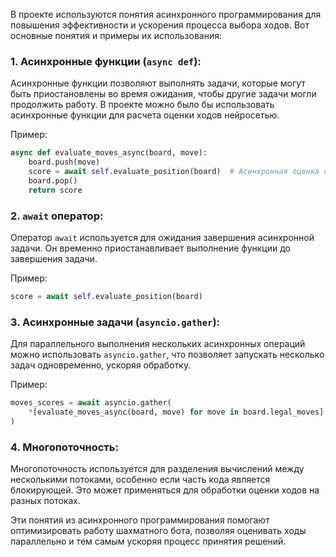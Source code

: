 В проекте используются понятия асинхронного программирования для повышения эффективности и ускорения процесса выбора ходов. Вот основные понятия и примеры их использования:

### 1. **Асинхронные функции** (`async def`):
Асинхронные функции позволяют выполнять задачи, которые могут быть приостановлены во время ожидания, чтобы другие задачи могли продолжить работу. В проекте можно было бы использовать асинхронные функции для расчета оценки ходов нейросетью.

Пример:
```python
async def evaluate_moves_async(board, move):
    board.push(move)
    score = await self.evaluate_position(board)  # Асинхронная оценка позиции
    board.pop()
    return score
```

### 2. **`await` оператор**:
Оператор `await` используется для ожидания завершения асинхронной задачи. Он временно приостанавливает выполнение функции до завершения задачи.

Пример:
```python
score = await self.evaluate_position(board)
```

### 3. **Асинхронные задачи** (`asyncio.gather`):
Для параллельного выполнения нескольких асинхронных операций можно использовать `asyncio.gather`, что позволяет запускать несколько задач одновременно, ускоряя обработку.

Пример:
```python
moves_scores = await asyncio.gather(
    *[evaluate_moves_async(board, move) for move in board.legal_moves]
)
```

### 4. **Многопоточность**:
Многопоточность используется для разделения вычислений между несколькими потоками, особенно если часть кода является блокирующей. Это может применяться для обработки оценки ходов на разных потоках.

Эти понятия из асинхронного программирования помогают оптимизировать работу шахматного бота, позволяя оценивать ходы параллельно и тем самым ускоряя процесс принятия решений.